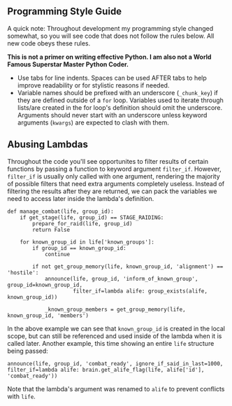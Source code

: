 Programming Style Guide
-----------------------
A quick note: Throughout development my programming style changed somewhat, so you will see code that does not follow the rules below. All new code obeys these rules.

**This is not a primer on writing effective Python. I am also not a World Famous Superstar Master Python Coder.**

* Use tabs for line indents. Spaces can be used AFTER tabs to help improve readability or for stylistic reasons if needed.
* Variable names should be prefixed with an underscore (`_chunk_key`) if they are defined outside of a `for` loop. Variables used to iterate through lists/are created in the for loop's definition should omit the underscore. Arguments should never start with an underscore unless keyword arguments (`kwargs`) are expected to clash with them.

Abusing Lambdas
-------------
Throughout the code you'll see opportunites to filter results of certain functions by passing a function to keyword argument `filter_if`. However, `filter_if` is usually only called with one argument, rendering the majority of possible filters that need extra arguments completely useless. Instead of filtering the results after they are returned, we can pack the variables we need to access later inside the lambda's definition.

	def manage_combat(life, group_id):
		if get_stage(life, group_id) == STAGE_RAIDING:
			prepare_for_raid(life, group_id)
			return False
		
		for known_group_id in life['known_groups']:
			if group_id == known_group_id:
				continue
			
			if not get_group_memory(life, known_group_id, 'alignment') == 'hostile':
				announce(life, group_id, 'inform_of_known_group', group_id=known_group_id,
						 filter_if=lambda alife: group_exists(alife, known_group_id))
				
				_known_group_members = get_group_memory(life, known_group_id, 'members')

In the above example we can see that `known_group_id` is created in the local scope, but can still be referenced and used inside of the lambda when it is called later. Another example, this time showing an entire `life` structure being passed:

	announce(life, group_id, 'combat_ready', ignore_if_said_in_last=1000, filter_if=lambda alife: brain.get_alife_flag(life, alife['id'], 'combat_ready'))

Note that the lambda's argument was renamed to `alife` to prevent conflicts with `life`.
